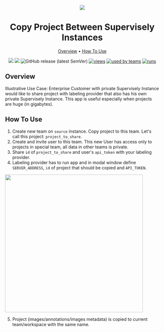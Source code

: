 <div align="center" markdown>
<img src="https://i.imgur.com/xmuBeht.png"/>

# Copy Project Between Supervisely Instances

<p align="center">
  <a href="#Overview">Overview</a> •
  <a href="#How-To-Use">How To Use</a>
</p>


[![](https://img.shields.io/badge/supervisely-ecosystem-brightgreen)](https://ecosystem.supervise.ly/apps/copy-project-between-instances)
[![](https://img.shields.io/badge/slack-chat-green.svg?logo=slack)](https://supervise.ly/slack)
![GitHub release (latest SemVer)](https://img.shields.io/github/v/release/supervisely-ecosystem/copy-project-between-instances)
[![views](https://app.supervise.ly/public/api/v3/ecosystem.counters?repo=supervisely-ecosystem/copy-project-between-instances&counter=views&label=views)](https://supervise.ly)
[![used by teams](https://app.supervise.ly/public/api/v3/ecosystem.counters?repo=supervisely-ecosystem/copy-project-between-instances&counter=downloads&label=used%20by%20teams)](https://supervise.ly)
[![runs](https://app.supervise.ly/public/api/v3/ecosystem.counters?repo=supervisely-ecosystem/copy-project-between-instances&counter=runs&label=runs)](https://supervise.ly)

</div>

## Overview

Illustrative Use Case: Enterprise Customer with private Supervisely Instance would like to share project with labeling provider that also has his own private Supervisely Instance. This app is useful especially when projects are huge (in gigabytes).

## How To Use

1. Create new team on `source` instance. Copy project to this team. Let's call this project: `project_to_share`.
2. Create and invite user to this team. This new User has access only to projects in special team, all data in other teams is private.
3. Share `id` of `project_to_share` and user's `api_token` with your labeling provider.
4. Labeling provider has to run app and in modal window define `SERVER_ADDRESS`, `id` of project that should be copied and `API_TOKEN`.

<img src="https://i.imgur.com/7hdsoSU.png" width="450px"/>

5. Project (images/annotations/images metadata) is copied to current team/workspace with the same name.  


